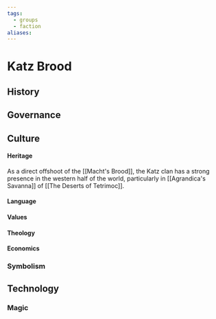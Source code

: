 ```yaml
---
tags:
  - groups
  - faction
aliases:
---
```


# Katz Brood
## History
## Governance
## Culture
#### Heritage
As a direct offshoot of the [[Macht's Brood]], the Katz clan has a strong presence in the western half of the world, particularly in [[Agrandica's Savanna]] of [[The Deserts of Tetrimoc]]. 
#### Language
#### Values
#### Theology
#### Economics
### Symbolism
## Technology
### Magic